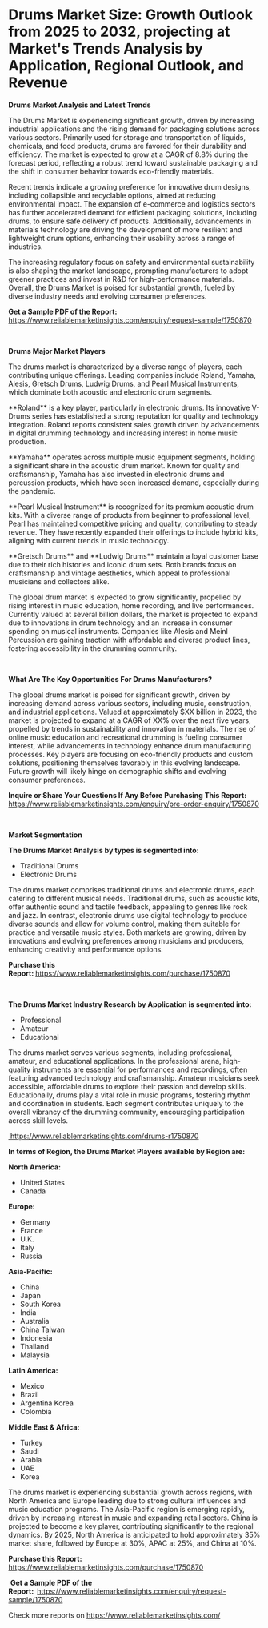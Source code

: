 <p><h1>Drums Market Size: Growth Outlook from 2025 to 2032, projecting at Market's Trends Analysis by Application, Regional Outlook, and Revenue</h1></p><p><strong>Drums Market Analysis and Latest Trends</strong></p>
<p><p>The Drums Market is experiencing significant growth, driven by increasing industrial applications and the rising demand for packaging solutions across various sectors. Primarily used for storage and transportation of liquids, chemicals, and food products, drums are favored for their durability and efficiency. The market is expected to grow at a CAGR of 8.8% during the forecast period, reflecting a robust trend toward sustainable packaging and the shift in consumer behavior towards eco-friendly materials.</p><p>Recent trends indicate a growing preference for innovative drum designs, including collapsible and recyclable options, aimed at reducing environmental impact. The expansion of e-commerce and logistics sectors has further accelerated demand for efficient packaging solutions, including drums, to ensure safe delivery of products. Additionally, advancements in materials technology are driving the development of more resilient and lightweight drum options, enhancing their usability across a range of industries.</p><p>The increasing regulatory focus on safety and environmental sustainability is also shaping the market landscape, prompting manufacturers to adopt greener practices and invest in R&D for high-performance materials. Overall, the Drums Market is poised for substantial growth, fueled by diverse industry needs and evolving consumer preferences.</p></p>
<p><strong>Get a Sample PDF of the Report:&nbsp;</strong> <a href="https://www.reliablemarketinsights.com/enquiry/request-sample/1750870?utm_campaign=2868&utm_medium=2&utm_source=Github&utm_content=ia&utm_term=28022025&utm_id=drums">https://www.reliablemarketinsights.com/enquiry/request-sample/1750870</a></p>
<p>&nbsp;</p>
<p><strong>Drums Major Market Players</strong></p>
<p><p>The drums market is characterized by a diverse range of players, each contributing unique offerings. Leading companies include Roland, Yamaha, Alesis, Gretsch Drums, Ludwig Drums, and Pearl Musical Instruments, which dominate both acoustic and electronic drum segments.</p><p>**Roland** is a key player, particularly in electronic drums. Its innovative V-Drums series has established a strong reputation for quality and technology integration. Roland reports consistent sales growth driven by advancements in digital drumming technology and increasing interest in home music production.</p><p>**Yamaha** operates across multiple music equipment segments, holding a significant share in the acoustic drum market. Known for quality and craftsmanship, Yamaha has also invested in electronic drums and percussion products, which have seen increased demand, especially during the pandemic.</p><p>**Pearl Musical Instrument** is recognized for its premium acoustic drum kits. With a diverse range of products from beginner to professional level, Pearl has maintained competitive pricing and quality, contributing to steady revenue. They have recently expanded their offerings to include hybrid kits, aligning with current trends in music technology.</p><p>**Gretsch Drums** and **Ludwig Drums** maintain a loyal customer base due to their rich histories and iconic drum sets. Both brands focus on craftsmanship and vintage aesthetics, which appeal to professional musicians and collectors alike.</p><p>The global drum market is expected to grow significantly, propelled by rising interest in music education, home recording, and live performances. Currently valued at several billion dollars, the market is projected to expand due to innovations in drum technology and an increase in consumer spending on musical instruments. Companies like Alesis and Meinl Percussion are gaining traction with affordable and diverse product lines, fostering accessibility in the drumming community.</p></p>
<p>&nbsp;</p>
<p><strong>What Are The Key Opportunities For Drums Manufacturers?</strong></p>
<p><p>The global drums market is poised for significant growth, driven by increasing demand across various sectors, including music, construction, and industrial applications. Valued at approximately $XX billion in 2023, the market is projected to expand at a CAGR of XX% over the next five years, propelled by trends in sustainability and innovation in materials. The rise of online music education and recreational drumming is fueling consumer interest, while advancements in technology enhance drum manufacturing processes. Key players are focusing on eco-friendly products and custom solutions, positioning themselves favorably in this evolving landscape. Future growth will likely hinge on demographic shifts and evolving consumer preferences.</p></p>
<p><strong>Inquire or Share Your Questions If Any Before Purchasing This Report:</strong> <a href="https://www.reliablemarketinsights.com/enquiry/pre-order-enquiry/1750870?utm_campaign=2868&utm_medium=2&utm_source=Github&utm_content=ia&utm_term=28022025&utm_id=drums">https://www.reliablemarketinsights.com/enquiry/pre-order-enquiry/1750870</a></p>
<p>&nbsp;</p>
<p><strong>Market Segmentation</strong></p>
<p><strong>The Drums Market Analysis by types is segmented into:</strong></p>
<p><ul><li>Traditional Drums</li><li>Electronic Drums</li></ul></p>
<p><p>The drums market comprises traditional drums and electronic drums, each catering to different musical needs. Traditional drums, such as acoustic kits, offer authentic sound and tactile feedback, appealing to genres like rock and jazz. In contrast, electronic drums use digital technology to produce diverse sounds and allow for volume control, making them suitable for practice and versatile music styles. Both markets are growing, driven by innovations and evolving preferences among musicians and producers, enhancing creativity and performance options.</p></p>
<p><strong>Purchase this Report:&nbsp;</strong><a href="https://www.reliablemarketinsights.com/purchase/1750870?utm_campaign=2868&utm_medium=2&utm_source=Github&utm_content=ia&utm_term=28022025&utm_id=drums">https://www.reliablemarketinsights.com/purchase/1750870</a></p>
<p>&nbsp;</p>
<p><strong>The Drums Market Industry Research by Application is segmented into:</strong></p>
<p><ul><li>Professional</li><li>Amateur</li><li>Educational</li></ul></p>
<p><p>The drums market serves various segments, including professional, amateur, and educational applications. In the professional arena, high-quality instruments are essential for performances and recordings, often featuring advanced technology and craftsmanship. Amateur musicians seek accessible, affordable drums to explore their passion and develop skills. Educationally, drums play a vital role in music programs, fostering rhythm and coordination in students. Each segment contributes uniquely to the overall vibrancy of the drumming community, encouraging participation across skill levels.</p></p>
<p><a href="https://www.reliablemarketinsights.com/drums-r1750870?utm_campaign=2868&utm_medium=2&utm_source=Github&utm_content=ia&utm_term=28022025&utm_id=drums">&nbsp;https://www.reliablemarketinsights.com/drums-r1750870</a></p>
<p><strong>In terms of Region, the Drums Market Players available by Region are:</strong></p>
<p>
    <p> <strong> North America: </strong>
        <ul>
            <li>United States</li>
            <li>Canada</li>
        </ul>
        </p> 
    <p> <strong> Europe: </strong>
        <ul>
            <li>Germany</li>
            <li>France</li>
            <li>U.K.</li>
            <li>Italy</li>
            <li>Russia</li>
        </ul>
        </p> 
    <p> <strong> Asia-Pacific: </strong>
        <ul>
            <li>China</li>
            <li>Japan</li>
            <li>South Korea</li>
            <li>India</li>
            <li>Australia</li>
            <li>China Taiwan</li>
            <li>Indonesia</li>
            <li>Thailand</li>
            <li>Malaysia</li>
        </ul>
        </p> 
    <p> <strong> Latin America: </strong>
        <ul>
            <li>Mexico</li>
            <li>Brazil</li>
            <li>Argentina Korea</li>
            <li>Colombia</li>
        </ul>
        </p> 
    <p> <strong> Middle East & Africa: </strong>
        <ul>
            <li>Turkey</li>
            <li>Saudi</li>
            <li>Arabia</li>
            <li>UAE</li>
            <li>Korea</li>
        </ul>
    </p>
    </p>
<p><p>The drums market is experiencing substantial growth across regions, with North America and Europe leading due to strong cultural influences and music education programs. The Asia-Pacific region is emerging rapidly, driven by increasing interest in music and expanding retail sectors. China is projected to become a key player, contributing significantly to the regional dynamics. By 2025, North America is anticipated to hold approximately 35% market share, followed by Europe at 30%, APAC at 25%, and China at 10%.</p></p>
<p><strong>Purchase this Report: </strong><a href="https://www.reliablemarketinsights.com/purchase/1750870?utm_campaign=2868&utm_medium=2&utm_source=Github&utm_content=ia&utm_term=28022025&utm_id=drums">https://www.reliablemarketinsights.com/purchase/1750870</a></p>
<p>&nbsp;<strong>Get a Sample PDF of the Report:&nbsp;&nbsp;</strong><a href="https://www.reliablemarketinsights.com/enquiry/request-sample/1750870?utm_campaign=2868&utm_medium=2&utm_source=Github&utm_content=ia&utm_term=28022025&utm_id=drums">https://www.reliablemarketinsights.com/enquiry/request-sample/1750870</a></p>
<p><strong></strong></p>
<p>Check more reports on <a href="https://www.reliablemarketinsights.com/?utm_campaign=2868&utm_medium=2&utm_source=Github&utm_content=ia&utm_term=28022025&utm_id=drums">https://www.reliablemarketinsights.com/</a></p>